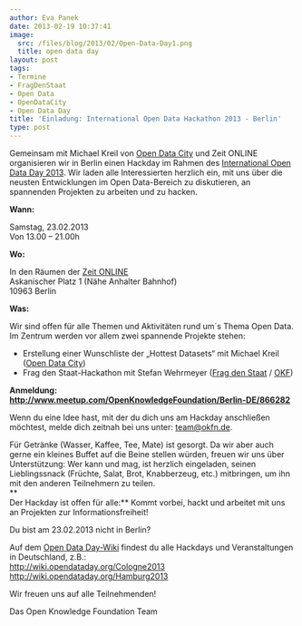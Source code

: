 ```yaml
---
author: Eva Panek
date: 2013-02-19 10:37:41
image:
  src: /files/blog/2013/02/Open-Data-Day1.png
  title: open data day
layout: post
tags:
- Termine
- FragDenStaat
- Open Data
- OpenDataCity
- Open Data Day
title: 'Einladung: International Open Data Hackathon 2013 - Berlin'
type: post
---
```


  
Gemeinsam mit Michael Kreil von [Open Data City](http://www.opendatacity.de/) und Zeit ONLINE organisieren wir in Berlin einen Hackday im Rahmen des [International Open Data Day 2013](http://opendataday.org/). Wir laden alle Interessierten herzlich ein, mit uns über die neusten Entwicklungen im Open Data-Bereich zu diskutieren, an spannenden Projekten zu arbeiten und zu hacken.

**Wann:**

Samstag, 23.02.2013  
Von 13.00 – 21.00h

**Wo:**

In den Räumen der [Zeit ONLINE](https://maps.google.com/maps?saddr=1+Askanischer+Platz,+Berlin,+DE+10963)  
Askanischer Platz 1 (Nähe Anhalter Bahnhof)  
10963 Berlin

**Was:**

Wir sind offen für alle Themen und Aktivitäten rund um´s Thema Open Data. Im Zentrum werden vor allem zwei spannende Projekte stehen: 

* Erstellung einer Wunschliste der „Hottest Datasets“ mit Michael Kreil ([Open Data City](http://www.opendatacity.de/))  
* Frag den Staat-Hackathon mit Stefan Wehrmeyer ([Frag den Staat](https://fragdenstaat.de/) / [OKF](/))

**Anmeldung: <http://www.meetup.com/OpenKnowledgeFoundation/Berlin-DE/866282>**

Wenn du eine Idee hast, mit der du dich uns am Hackday anschließen möchtest, melde dich zeitnah bei uns unter: [team@okfn.de](mailto:team@okfn.de).

Für Getränke (Wasser, Kaffee, Tee, Mate) ist gesorgt. Da wir aber auch gerne ein kleines Buffet auf die Beine stellen würden, freuen wir uns über Unterstützung: Wer kann und mag, ist herzlich eingeladen, seinen Lieblingssnack (Früchte, Salat, Brot, Knabberzeug, etc.) mitbringen, um ihn mit den anderen Teilnehmern zu teilen.  
**  
Der Hackday ist offen für alle:** Kommt vorbei, hackt und arbeitet mit uns an Projekten zur Informationsfreiheit!

Du bist am 23.02.2013 nicht in Berlin?

Auf dem [Open Data Day-Wiki](http://wiki.opendataday.org/Main_Page) findest du alle Hackdays und Veranstaltungen in Deutschland, z.B.:  
<http://wiki.opendataday.org/Cologne2013>  
<http://wiki.opendataday.org/Hamburg2013>

Wir freuen uns auf alle Teilnehmenden!

Das Open Knowledge Foundation Team

 